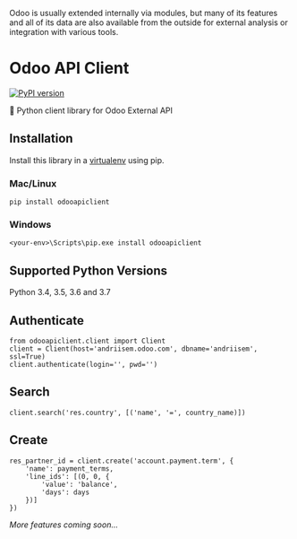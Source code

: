 Odoo is usually extended internally via modules, but many of its features and all of its data are also available from the outside for external analysis or integration with various tools.

# Odoo API Client
[![PyPI version](https://badge.fury.io/py/odooapiclient.svg)](https://badge.fury.io/py/odooapiclient)

🐍 Python client library for Odoo External API

## Installation

Install this library in a [virtualenv](https://virtualenv.pypa.io/en/latest/) using pip.

### Mac/Linux

```
pip install odooapiclient
```

### Windows

```
<your-env>\Scripts\pip.exe install odooapiclient
```

## Supported Python Versions

Python 3.4, 3.5, 3.6 and 3.7

## Authenticate

```
from odooapiclient.client import Client
client = Client(host='andriisem.odoo.com', dbname='andriisem', ssl=True)
client.authenticate(login='', pwd='')
```

## Search

```
client.search('res.country', [('name', '=', country_name)])
```

## Create

```
res_partner_id = client.create('account.payment.term', {
    'name': payment_terms,
    'line_ids': [(0, 0, {
        'value': 'balance',
        'days': days
    })]
})
```

*More features coming soon...*